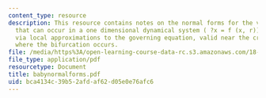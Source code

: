 ```yaml
---
content_type: resource
description: This resource contains notes on the normal forms for the various bifurcations
  that can occur in a one dimensional dynamical system ( ?x = f (x, r)) are derived
  via local approximations to the governing equation, valid near the critical values
  where the bifurcation occurs.
file: /media/https%3A/open-learning-course-data-rc.s3.amazonaws.com/18-385j-nonlinear-dynamics-and-chaos-fall-2004/bca4134c39b52afdaf62d05e0e76afc6_babynormalforms.pdf
file_type: application/pdf
resourcetype: Document
title: babynormalforms.pdf
uid: bca4134c-39b5-2afd-af62-d05e0e76afc6
---
```

